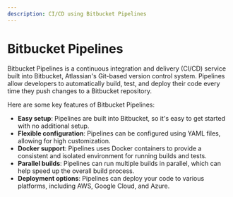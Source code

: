 ```yaml
---
description: CI/CD using Bitbucket Pipelines
---
```


# Bitbucket Pipelines

Bitbucket Pipelines is a continuous integration and delivery (CI/CD) service built into Bitbucket, Atlassian's Git-based version control system. Pipelines allow developers to automatically build, test, and deploy their code every time they push changes to a Bitbucket repository.

Here are some key features of Bitbucket Pipelines:

* **Easy setup**: Pipelines are built into Bitbucket, so it's easy to get started with no additional setup.
* **Flexible configuration**: Pipelines can be configured using YAML files, allowing for high customization.
* **Docker support**: Pipelines uses Docker containers to provide a consistent and isolated environment for running builds and tests.
* **Parallel builds**: Pipelines can run multiple builds in parallel, which can help speed up the overall build process.
* **Deployment options**: Pipelines can deploy your code to various platforms, including AWS, Google Cloud, and Azure.
